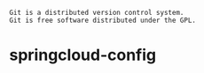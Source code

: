 ```
Git is a distributed version control system.
Git is free software distributed under the GPL.
```

# springcloud-config